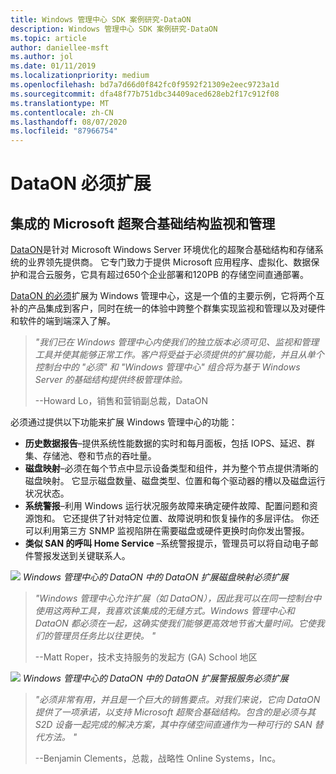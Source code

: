 ```yaml
---
title: Windows 管理中心 SDK 案例研究-DataON
description: Windows 管理中心 SDK 案例研究-DataON
ms.topic: article
author: daniellee-msft
ms.author: jol
ms.date: 01/11/2019
ms.localizationpriority: medium
ms.openlocfilehash: bd7a7d66d0f842fc0f9592f21309e2eec9723a1d
ms.sourcegitcommit: dfa48f77b751dbc34409aced628eb2f17c912f08
ms.translationtype: MT
ms.contentlocale: zh-CN
ms.lasthandoff: 08/07/2020
ms.locfileid: "87966754"
---
```

# <a name="dataon-must-extension"></a>DataON 必须扩展

## <a name="integrated-monitoring-and-management-for-microsoft-hyper-converged-infrastructure"></a>集成的 Microsoft 超聚合基础结构监视和管理

[DataON](http://www.dataonstorage.com/)是针对 Microsoft Windows Server 环境优化的超聚合基础结构和存储系统的业界领先提供商。 它专门致力于提供 Microsoft 应用程序、虚拟化、数据保护和混合云服务，它具有超过650个企业部署和120PB 的存储空间直通部署。

[DataON 的必须](http://www.dataonstorage.com/must)扩展为 Windows 管理中心，这是一个值的主要示例，它将两个互补的产品集成到客户，同时在统一的体验中跨整个群集实现监视和管理以及对硬件和软件的端到端深入了解。

> <cite>"我们已在 Windows 管理中心内使我们的独立版本必须可见、监视和管理工具并使其能够正常工作。客户将受益于必须提供的扩展功能，并且从单个控制台中的 "必须" 和 "Windows 管理中心" 组合将为基于 Windows Server 的基础结构提供终极管理体验。</cite>
>
> --Howard Lo，销售和营销副总裁，DataON

必须通过提供以下功能来扩展 Windows 管理中心的功能：
- **历史数据报告**–提供系统性能数据的实时和每月面板，包括 IOPS、延迟、群集、存储池、卷和节点的吞吐量。
- **磁盘映射**–必须在每个节点中显示设备类型和组件，并为整个节点提供清晰的磁盘映射。 它显示磁盘数量、磁盘类型、位置和每个驱动器的槽以及磁盘运行状况状态。
- **系统警报**–利用 Windows 运行状况服务故障来确定硬件故障、配置问题和资源饱和。 它还提供了针对特定位置、故障说明和恢复操作的多层评估。 你还可以利用第三方 SNMP 监视陷阱在需要磁盘或硬件更换时向你发出警报。
- **类似 SAN 的呼叫 Home Service** –系统警报提示，管理员可以将自动电子邮件警报发送到关键联系人。

![](../../media/extend-case-study-dataon/dataon-1.png)
*Windows 管理中心的 DataON 中的 DataON 扩展磁盘映射必须扩展*

> <cite>"Windows 管理中心允许扩展（如 DataON），因此我可以在同一控制台中使用这两种工具，我喜欢该集成的无缝方式。Windows 管理中心和 DataON 都必须在一起，这确实使我们能够更高效地节省大量时间。它使我们的管理员任务比以往更快。 "</cite>
>
> --Matt Roper，技术支持服务的发起方 (GA) School 地区

![](../../media/extend-case-study-dataon/dataon-2.png)
*Windows 管理中心的 DataON 中的 DataON 扩展警报服务必须扩展*

> <cite>"必须非常有用，并且是一个巨大的销售要点。对我们来说，它向 DataON 提供了一项承诺，以支持 Microsoft 超聚合基础结构。包含的是必须与其 S2D 设备一起完成的解决方案，其中存储空间直通作为一种可行的 SAN 替代方法。 "</cite>
>
> --Benjamin Clements，总裁，战略性 Online Systems，Inc。
